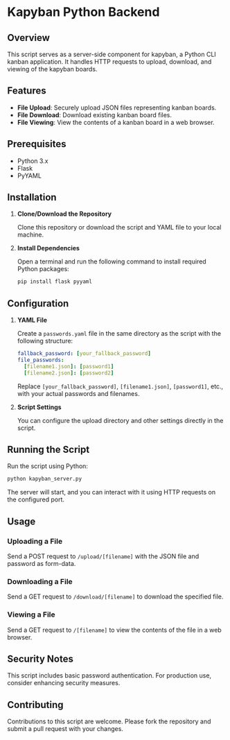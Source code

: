# Kapyban Python Backend

## Overview

This script serves as a server-side component for kapyban, a Python CLI kanban application. It handles HTTP requests to upload, download, and viewing of the kapyban boards.

## Features

- **File Upload**: Securely upload JSON files representing kanban boards.
- **File Download**: Download existing kanban board files.
- **File Viewing**: View the contents of a kanban board in a web browser.

## Prerequisites

- Python 3.x
- Flask
- PyYAML

## Installation

1. **Clone/Download the Repository**

   Clone this repository or download the script and YAML file to your local machine.

2. **Install Dependencies**

   Open a terminal and run the following command to install required Python packages:

   ```bash
   pip install flask pyyaml
   ```

## Configuration

1. **YAML File**

   Create a `passwords.yaml` file in the same directory as the script with the following structure:

   ```yaml
   fallback_password: [your_fallback_password]
   file_passwords:
     [filename1.json]: [password1]
     [filename2.json]: [password2]
   ```

   Replace `[your_fallback_password]`, `[filename1.json]`, `[password1]`, etc., with your actual passwords and filenames.

2. **Script Settings**

   You can configure the upload directory and other settings directly in the script.

## Running the Script

Run the script using Python:

```bash
python kapyban_server.py
```

The server will start, and you can interact with it using HTTP requests on the configured port.

## Usage

### Uploading a File

Send a POST request to `/upload/[filename]` with the JSON file and password as form-data.

### Downloading a File

Send a GET request to `/download/[filename]` to download the specified file.

### Viewing a File

Send a GET request to `/[filename]` to view the contents of the file in a web browser.

## Security Notes

This script includes basic password authentication. For production use, consider enhancing security measures.

## Contributing

Contributions to this script are welcome. Please fork the repository and submit a pull request with your changes.